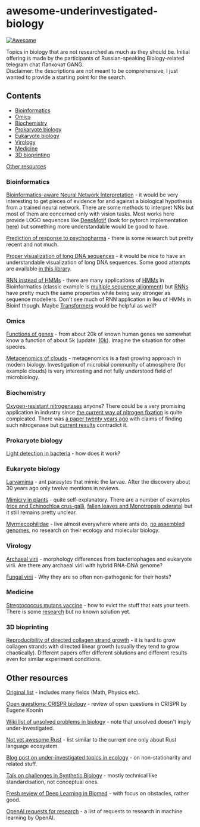 # awesome-underinvestigated-biology

[![Awesome](https://awesome.re/badge.svg)](https://awesome.re)

Topics in biology that are not researched as much as they should be. Initial offering is made by the participants of Russian-speaking Biology-related telegram chat Лапкочат GANG.  
Disclaimer: the descriptions are not meant to be comprehensive, I just wanted to provide a starting point for the search.

## Contents

- [Bioinformatics](#bioinformatics)
- [Omics](#omics)
- [Biochemistry](#biochemistry)
- [Prokaryote biology](#prokaryote-biology)
- [Eukaryote biology](#eukaryote-biology)
- [Virology](#virology)
- [Medicine](#medicine)
- [3D bioprinting](#3d-bioprinting)

[Other resources](#other-resources)

### Bioinformatics

[Bioinformatics-aware Neural Network Interpretation](https://www.sciencedirect.com/science/article/pii/S1051200417302385) - it would be very interesting to get pieces of evidence for and against a biological hypothesis from a trained neural network. There are some methods to interpret NNs but most of them are concerned only with vision tasks. Most works here provide LOGO sequences like [DeepMotif](https://arxiv.org/abs/1605.01133) (look for pytorch implementation [here](https://github.com/bakirillov/deepmotif4pytorch)) but something more understandable would be good to have.

[Prediction of response to psychopharma](https://www.ncbi.nlm.nih.gov/pmc/articles/PMC5990649/citedby/) - there is some research but pretty recent and not much.     

[Proper visualization of long DNA sequences](http://mate.tue.nl/mate/pdfs/5346.pdf) - it would be nice to have an understandable visualization of long DNA sequences. Some good attempts are available [in this library](https://github.com/Lab41/squiggle).     

[RNN instead of HMMs](https://stats.stackexchange.com/questions/282987/hidden-markov-model-vs-recurrent-neural-network) - there are many applications of [HMMs](https://en.wikipedia.org/wiki/Hidden_Markov_model) in Bioinformatics (classic example is [multiple sequence alignment](https://www.ncbi.nlm.nih.gov/pubmed/20147223)) but [RNNs](https://en.wikipedia.org/wiki/Recurrent_neural_network) have pretty much the same properties while being way stronger as sequence modellers. Don't see much of RNN application in lieu of HMMs in Bioinf though. Maybe [Transformers](https://towardsdatascience.com/the-fall-of-rnn-lstm-2d1594c74ce0) would be helpful as well?     

### Omics

[Functions of genes](https://research.a-star.edu.sg/articles/highlights/a-decline-in-gene-discoveries/) - from about 20k of known human genes we somewhat know a function of about 5k (update: [10k](https://reactome.org/about/news/73-reactome-celebrates-release-of-10-000th-annotated-protein)). Imagine the situation for other species.

[Metagenomics of clouds](https://www.researchgate.net/publication/262932901_Metagenomics_of_Clouds_and_Atmosphere) - metagenomics is a fast growing approach in modern biology. Investigation of microbial community of atmosphere (for example clouds) is very interesting and not fully understood field of microbiology.

### Biochemistry

[Oxygen-resistant nitrogenases](https://www.researchgate.net/post/How_can_we_engineer_nitrogenases_to_be_oxygen-tolerant) anyone? There could be a very promising application in industry since [the current way of nitrogen fixation](https://en.wikipedia.org/wiki/Haber_process) is quite compicated. There was [a paper twenty years ago](https://jb.asm.org/content/174/21/6840.short) with claims of finding such nitrogenase but [current results](https://www.ncbi.nlm.nih.gov/pmc/articles/PMC4735515/) contradict it.

### Prokaryote biology

[Light detection in bacteria](https://www.ncbi.nlm.nih.gov/pmc/articles/PMC5812497/) - how does it work? 

### Eukaryote biology

[Larvamima](https://scholar.google.com.ua/scholar?cites=7346071014699236931&as_sdt=2005&sciodt=0,5&hl=ru) - ant parasytes that mimic the larvae. After the discovery about 30 years ago only twelve mentions in reviews.

[Mimicry in plants](https://en.wikipedia.org/wiki/Mimicry_in_plants) - quite self-explanatory. There are a number of examples ([rice and Echinochloa crus-galli](https://www.nature.com/articles/s41559-019-0976-1), [fallen leaves and Monotropsis oderata](https://en.wikipedia.org/wiki/Monotropsis)) but it still remains pretty unclear.

[Myrmecophilidae](https://en.wikipedia.org/wiki/Ant_cricket) - live almost everywhere where ants do, [no assembled genomes](https://www.ncbi.nlm.nih.gov/search/all/?term=myrmecophilidae), no research on their ecology and molecular biology.

### Virology

[Archaeal virii](https://www.nature.com/articles/nrmicro1527) - morphology differences from bacteriophages and eukaryote virii. Are there any archaeal virii with hybrid RNA-DNA genome?  

[Fungal virii](https://journals.plos.org/plospathogens/article?id=10.1371/journal.ppat.1005172) - Why they are so often non-pathogenic for their hosts?

### Medicine

[Streptococcus mutans vaccine](https://en.wikipedia.org/wiki/Streptococcus_mutans) - how to evict the stuff that eats your teeth. There is some [research](https://www.ncbi.nlm.nih.gov/pmc/articles/PMC3708248/citedby/) but no known solution yet.

### 3D bioprinting

[Reproducibility of directed collagen strand growth](https://www.ncbi.nlm.nih.gov/pubmed/30830351) - it is hard to grow collagen strands with directed linear growth (usually they tend to grow chaotically). Different papers offer different solutions and different results even for similar experiment conditions.

## Other resources

[Original list](https://matthewmcateer.me/blog/under-investigated-fields/) - includes many fields (Math, Physics etc). 

[Open questions: CRISPR biology](https://bmcbiol.biomedcentral.com/articles/10.1186/s12915-018-0565-9) - review of open questions in CRISPR by Eugene Koonin     

[Wiki list of unsolved problems in biology](https://en.wikipedia.org/wiki/List_of_unsolved_problems_in_biology) - note that unsolved doesn't imply under-investigated.

[Not yet awesome Rust](https://github.com/not-yet-awesome-rust/not-yet-awesome-rust) - list similar to the current one only about Rust language ecosystem.

[Blog post on under-investigated topics in ecology](https://dynamicecology.wordpress.com/2016/05/09/what-are-the-biggest-understudied-questions-in-ecology/) - on non-stationarity and related stuff.

[Talk on challenges in Synthetic Biology](https://www.ibiology.org/bioengineering/challenges-in-synthetic-biology/) - mostly technical like standardisation, not conceptual ones.

[Fresh review of Deep Learning in Biomed](https://greenelab.github.io/deep-review/) - with focus on obstacles, rather good.

[OpenAI requests for research](https://openai.com/blog/requests-for-research-2/) - a list of requests to research in machine learning by OpenAI.
